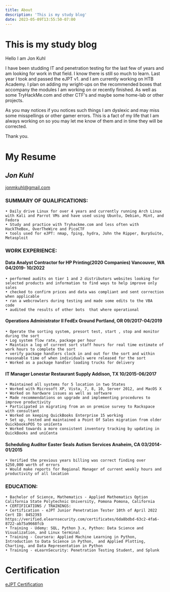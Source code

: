 ```yaml
---
title: About
description: 'This is my study blog'
date: 2023-05-09T13:55:50-07:00
---
```


# This is my study blog 

Hello I am Jon Kuhl

I have been studding IT and penetration testing for the last few of years and am looking for work in that field. I know there is still so much to learn. Last year I took and passed the eJPT v1. and I am currently working on HTB Academy.
I plan on adding my wright-ups on the recommended boxes that accompany the modules I am working on or recently finished. As well as some TryHackMe.com and other CTF's and maybe some home-lab or other projects.

As you may notices if you notices such things I am dyslexic and may miss some misspellings or other gamer errors. This is a fact of my life that I am always working on so you may let me know of them and in time they will be corrected. 

Thank you.

# My Resume 

## *Jon Kuhl*
jonmkuhl@gmail.com


### SUMMARY OF QUALIFICATIONS:
    • Daily drive Linux for over 4 years and currently running Arch Linux with Kali and Parrot VMs and have used using Ubuntu, Debian, Mint, and Fedora 
    • Study and practice with Tryhackme.com and less often with HackTheBox, OverTheWire and PicoCTF
    • tools used for eJPT: nmap, fping, hydra, John the Ripper, BurpSuite, Metasploit

### WORK EXPERIENCE:
   #### Data Analyst Contractor for HP Printing(2020 Companies) Vancouver, WA 04/2019- 10/2022
    • performed audits on tier 1 and 2 distributors websites looking for selected products and information to find ways to help improve only sales 
    • checked to confirm prices and data was compliant and sent correction when applicable
    • ran a webcrowlers during testing and made some edits to the VBA code   
    • audited the results of other bots  that where operational 

  #### Operations Administrator II FedEx Ground Portland, OR 09/2017-04/2019
    • Operate the sorting system, presort test, start , stop and monitor during the sort
    • Log system flow rate, package per hour 
    • Maintain a log of current sort staff hours for real time estimate of work hours to complete the sort
    • verify package handlers clock in and out for the sort and within reasonable time of when individuals were released for the sort
    • Worked as a package handler loading trucks for delivery

   #### IT Manager Lonestar Restaurant Supply Addison, TX 10/2015-06/2017
    • Maintained all systems for 5 location in two States 
    • Worked with Microsoft XP, Vista, 7, 8, 10, Server 2012, and MacOS X 
    • Worked on hardware issues as well as software
    • Made recommendations on upgrade and implementing procedures to improve productivity
    • Participated in migrating from an on premise survey to Rackspace with consultant 
    • Worked on keeping QuickBooks Enterprise 15 working 
    • Set up, tested and maintained a Point Of Sales migration from older QuickbooksPOS to uniCenta 
    • Worked towards a more consistent inventory tracking by updating in QuickBooks and uniCenta

   #### Scheduling Auditor Easter Seals Autism Services Anaheim, CA 03/2014-01/2015
    • Verified the previous years billing was correct finding over $250,000 worth of errors
    • Would make reports for Regional Manager of current weekly hours and productivity of all location 


  ### EDUCATION:
    • Bachelor of Science, Mathematics - Applied Mathematics Option California State Polytechnic University, Pomona Pomona, California
    • CERTIFICATIONS / TRAININGS:
    • Certification - eJPT Junior Penetration Tester 10th of April 2022 Cert ID: 8452393 https://verified.elearnsecurity.com/certificates/6da8bdbd-63c2-4fa6-8722-ab75a9668fcb
    • Training - Udemy: SQL, Python 3.x, Python: Data Science and Visualization, and Linux terminal
    • Training - Coursera: Applied Machine Learning in Python, Introduction to Data Science in Python,  and Applied Plotting, Charting, and Data Representation in Python
    • Training - eLearnSecurity: Penetration Testing Student, and Splunk

# Certification 

[eJPT Certification](https://verified.elearnsecurity.com/certificates/6da8bdbd-63c2-4fa6-8722-ab75a9668fcb)


